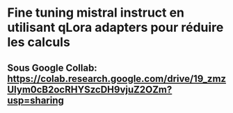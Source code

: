 # Fine tuning mistral instruct en utilisant qLora adapters pour réduire les calculs

## Sous Google Collab: https://colab.research.google.com/drive/19_zmzUIym0cB2ocRHYSzcDH9vjuZ2OZm?usp=sharing